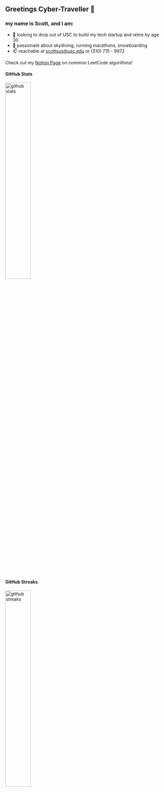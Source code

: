 ## Greetings Cyber-Traveller 👋

### my name is Scott, and I am:
- 🌱 looking to drop out of USC to build my tech startup and retire by age 30
- 💬 passionate about skydiving, running marathons, snowboarding
- 📫 reachable at scottsus@usc.edu or (310) 715 - 9972

Check out my [Notion Page](https://ssusanto.notion.site/b23a1bd8e1fc445db6a118aea26623ae?v=5bf0fb20489a456391c0352cb0d275bf) on common LeetCode algorithms!

#### GitHub Stats
<img src="https://github-readme-stats.vercel.app/api?username=susantoscott&show_icons=true&theme=discord_old_blurple" alt="github stats" width="40%" >

#### GitHub Streaks
<img src="https://github-readme-streak-stats.herokuapp.com/?user=susantoscott&theme=dark" alt="github streaks" width="40%" align="center" >

<!---
#### Top Languages
![Top Langs](https://github-readme-stats.vercel.app/api/top-langs/?username=susantoscott&layout=compact)
-->

